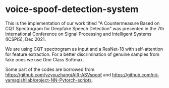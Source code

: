 # voice-spoof-detection-system
This is the implementation of our work titled "A Countermeasure Based on CQT Spectrogram for Deepfake Speech Detection" was presented in the 7th International Conference on Signal Processing and Intelligent Systems (ICSPIS), Dec 2021. 

We are using CQT spectrogram as input and a ResNet-18 with self-attention for feature extraction.
For a better discrimination of genuine samples from fake ones we use One Class Softmax.

Some part of the codes are borrowed from https://github.com/yzyouzhang/AIR-ASVspoof and https://github.com/nii-yamagishilab/project-NN-Pytorch-scripts.
